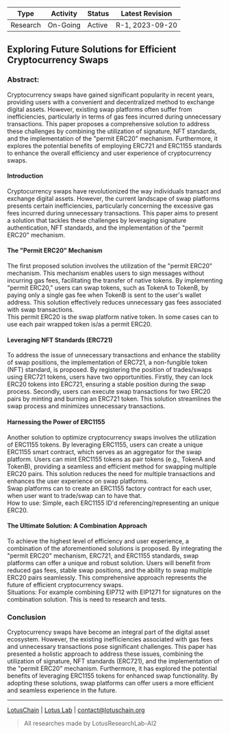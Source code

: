 | Type            | Activity      | Status | Latest Revision  |
|-----------------|---------------|--------|------------------|
| Research        | On-Going      | Active | R-1, 2023-09-20  |

## Exploring Future Solutions for Efficient Cryptocurrency Swaps

### Abstract:
Cryptocurrency swaps have gained significant popularity in recent years, providing users with a convenient and decentralized method to exchange digital assets. However, existing swap platforms often suffer from inefficiencies, particularly in terms of gas fees incurred during unnecessary transactions. This paper proposes a comprehensive solution to address these challenges by combining the utilization of signature, NFT standards, and the implementation of the "permit ERC20" mechanism. Furthermore, it explores the potential benefits of employing ERC721 and ERC1155 standards to enhance the overall efficiency and user experience of cryptocurrency swaps.

#### Introduction
Cryptocurrency swaps have revolutionized the way individuals transact and exchange digital assets. However, the current landscape of swap platforms presents certain inefficiencies, particularly concerning the excessive gas fees incurred during unnecessary transactions. This paper aims to present a solution that tackles these challenges by leveraging signature authentication, NFT standards, and the implementation of the "permit ERC20" mechanism.

#### The "Permit ERC20" Mechanism
The first proposed solution involves the utilization of the "permit ERC20" mechanism. This mechanism enables users to sign messages without incurring gas fees, facilitating the transfer of native tokens. By implementing "permit ERC20," users can swap tokens, such as TokenA to TokenB, by paying only a single gas fee when TokenB is sent to the user's wallet address. This solution effectively reduces unnecessary gas fees associated with swap transactions.\
This permit ERC20 is the swap platform native token. In some cases can to use each pair wrapped token is/as a permit ERC20.

#### Leveraging NFT Standards (ERC721)
To address the issue of unnecessary transactions and enhance the stability of swap positions, the implementation of ERC721, a non-fungible token (NFT) standard, is proposed. By registering the position of trades/swaps using ERC721 tokens, users have two opportunities. Firstly, they can lock ERC20 tokens into ERC721, ensuring a stable position during the swap process. Secondly, users can execute swap transactions for two ERC20 pairs by minting and burning an ERC721 token. This solution streamlines the swap process and minimizes unnecessary transactions.

#### Harnessing the Power of ERC1155
Another solution to optimize cryptocurrency swaps involves the utilization of ERC1155 tokens. By leveraging ERC1155, users can create a unique ERC1155 smart contract, which serves as an aggregator for the swap platform. Users can mint ERC1155 tokens as pair tokens (e.g., TokenA and TokenB), providing a seamless and efficient method for swapping multiple ERC20 pairs. This solution reduces the need for multiple transactions and enhances the user experience on swap platforms.\
Swap platforms can to create an ERC1155 factory contract for each user, when user want to trade/swap can to have that.\
How to use: Simple, each ERC1155 ID'd referencing/representing an unique ERC20.

#### The Ultimate Solution: A Combination Approach
To achieve the highest level of efficiency and user experience, a combination of the aforementioned solutions is proposed. By integrating the "permit ERC20" mechanism, ERC721, and ERC1155 standards, swap platforms can offer a unique and robust solution. Users will benefit from reduced gas fees, stable swap positions, and the ability to swap multiple ERC20 pairs seamlessly. This comprehensive approach represents the future of efficient cryptocurrency swaps.\
Situations: For example combining EIP712 with EIP1271 for signatures on the combination solution. This is need to research and tests.

### Conclusion
Cryptocurrency swaps have become an integral part of the digital asset ecosystem. However, the existing inefficiencies associated with gas fees and unnecessary transactions pose significant challenges. This paper has presented a holistic approach to address these issues, combining the utilization of signature, NFT standards (ERC721), and the implementation of the "permit ERC20" mechanism. Furthermore, it has explored the potential benefits of leveraging ERC1155 tokens for enhanced swap functionality. By adopting these solutions, swap platforms can offer users a more efficient and seamless experience in the future.

---

[LotusChain](https://lotuschain.org) | [Lotus Lab](https://github.com/blue-lotus-lab) | contact@lotuschain.org

> All researches made by LotusResearchLab-AI2
